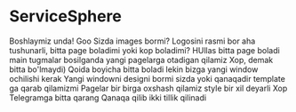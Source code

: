 # ServiceSphere
Boshlaymiz unda!
Goo
Sizda images bormi?
Logosini rasmi bor
aha tushunarli, bitta page boladimi yoki kop boladimi?
HUllas bitta page boladi main tugmalar bosilganda yangi pagelarga otadigan qilamiz
Xop, demak bitta bo'lmaydi)
Qoida boyicha bitta boladi lekin bizga yangi window ochilishi kerak
Yangi windowni designi bormi sizda yoki qanaqadir template ga qarab qilamizmi
Pagelar bir birga oxshash qilamiz style bir xil deyarli
Xop
Telegramga bitta qarang
Qanaqa qilib ikki tillik qilinadi
